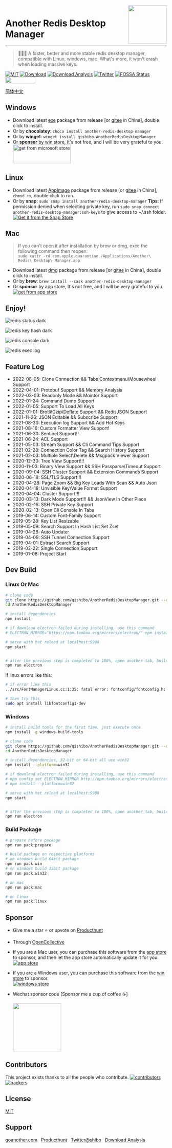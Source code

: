 <img align="right" width="120" src="https://cdn.jsdelivr.net/gh/qishibo/img/ano-square-icon-128.png">

# Another Redis Desktop Manager 

<hr/>

> 🚀🚀🚀 A faster, better and more stable redis desktop manager, compatible with Linux, windows, mac. What's more, it won't crash when loading massive keys.

[![MIT](https://img.shields.io/badge/license-MIT-000000.svg)](LICENSE)
[![Download](https://img.shields.io/github/release/qishibo/AnotherRedisDesktopManager.svg?label=Download)](https://github.com/qishibo/AnotherRedisDesktopManager/releases)
[![Download Analysis](https://img.shields.io/badge/Download-Analysis-blue.svg)](https://qii404.me/github-release-statistics/?repo=/qishibo/AnotherRedisDesktopManager/)
[![Twitter](https://img.shields.io/badge/Twitter-@shibo-blue.svg)](https://twitter.com/qii404)
[![FOSSA Status](https://app.fossa.com/api/projects/git%2Bgithub.com%2Fqishibo%2FAnotherRedisDesktopManager.svg?type=shield)](https://app.fossa.com/projects/git%2Bgithub.com%2Fqishibo%2FAnotherRedisDesktopManager?ref=badge_shield)
<a href="https://www.producthunt.com/posts/another-redis-desktop-manager?utm_source=badge-featured"><img src="https://api.producthunt.com/widgets/embed-image/v1/featured.svg?post_id=340552&theme=dark" height="20" width="93" /></a>


[简体中文](README.zh-CN.md)


## Windows

- Download latest [exe](https://github.com/qishibo/AnotherRedisDesktopManager/releases) package from release [or [gitee](https://gitee.com/qishibo/AnotherRedisDesktopManager/releases) in China], double click to install.
- Or by **chocolatey**: `choco install another-redis-desktop-manager`
- Or by **winget**: `winget install qishibo.AnotherRedisDesktopManager`
- Or **sponsor** by win store, It's not free, and I will be very grateful to you.
<br/><a href="https://www.microsoft.com/store/apps/9MTD84X0JFHZ?cid=storebadge&ocid=badge"><img src="https://cdn.jsdelivr.net/gh/qishibo/img/microsoft-store.png" height="58" width="180" alt="get from microsoft store"></a>

## Linux

- Download latest [AppImage](https://github.com/qishibo/AnotherRedisDesktopManager/releases) package from release [or [gitee](https://gitee.com/qishibo/AnotherRedisDesktopManager/releases) in China], `chmod +x`, double click to run.
 - Or by **snap**: `sudo snap install another-redis-desktop-manager`
 **Tips**: If permission denied when selecting private key, run `sudo snap connect another-redis-desktop-manager:ssh-keys` to give access to ~/.ssh folder.
<br/>[![Get it from the Snap Store](https://snapcraft.io/static/images/badges/en/snap-store-black.svg)](https://snapcraft.io/another-redis-desktop-manager)


## Mac

> If you can't open it after installation by brew or dmg, exec the following command then reopen:<br>`sudo xattr -rd com.apple.quarantine /Applications/Another\ Redis\ Desktop\ Manager.app`

- Download latest [dmg](https://github.com/qishibo/AnotherRedisDesktopManager/releases) package from release [or [gitee](https://gitee.com/qishibo/AnotherRedisDesktopManager/releases) in China], double click to install.
- Or by **brew**: `brew install --cask another-redis-desktop-manager`
- Or **sponsor** by app store, It's not free, and I will be very grateful to you.
<br/>[![get from app store](https://cdn.jsdelivr.net/gh/qishibo/img/avail_app_store180.svg)](https://apps.apple.com/app/id1516451072)

<!--
> If **Mac** warning `Another Desktop Manager can't be opened because it is from an unidentified developer`. Open `Settings->Security` and click **`Open Anyway`**

![can't be opened because it is from an unidentified developer](https://cdn.jsdelivr.net/gh/qishibo/img/1630655841115-mac-warning.png)

![Settings->Security Open Anyway](https://cdn.jsdelivr.net/gh/qishibo/img/1630655842331-5d11c4feeaf6f.jpg)
-->

## Enjoy!

![redis status dark](https://cdn.jsdelivr.net/gh/qishibo/img/1630655843497-status.png)

![redis key hash dark](https://cdn.jsdelivr.net/gh/qishibo/img/1630655844559-str.png)

![redis console dark](https://cdn.jsdelivr.net/gh/qishibo/img/1630655846107-cli.png)

![redis exec log](https://cdn.jsdelivr.net/gh/qishibo/img/1630655847740-log.png)


## Feature Log

- 2022-08-05: Clone Connection && Tabs Contextmenu\Mousewheel Support
- 2022-04-01: Protobuf Support && Memory Analysis
- 2022-03-03: Readonly Mode && Mointor Support
- 2022-01-24: Command Dump Support
- 2022-01-05: Support To Load All Keys
- 2022-01-01: Brotli\Gzip\Deflate Support && RedisJSON Support
- 2021-11-26: JSON Editable && Subscribe Support
- 2021-08-30: Execution log Support && Add Hot Keys
- 2021-08-16: Custom Formatter View Support!
- 2021-06-30: Sentinel Support!!
- 2021-06-24: ACL Support
- 2021-05-03: Stream Support && Cli Command Tips Support
- 2021-02-28: Connection Color Tag && Search History Support
- 2021-02-03: Multiple Select\Delete && Msgpack Viewer Support
- 2020-12-30: Tree View Support!!!
- 2020-11-03: Binary View Support && SSH Passparse\Timeout Support
- 2020-09-04: SSH Cluster Support && Extension Commands Support
- 2020-06-18: SSL/TLS Support!!!
- 2020-04-28: Page Zoom && Big Key Loads With Scan && Auto Json
- 2020-04-18: Unvisible Key\Value Format Support
- 2020-04-04: Cluster Support!!!
- 2020-03-13: Dark Mode Support!!! && JsonView In Other Place
- 2020-02-16: SSH Private Key Support
- 2020-02-13: Open Cli Console In Tabs
- 2019-06-14: Custom Font-Family Support
- 2019-05-28: Key List Resizable
- 2019-05-09: Search Support In Hash List Set Zset
- 2019-04-26: Auto Updater
- 2019-04-09: SSH Tunnel Connection Support
- 2019-04-01: Extract Search Support
- 2019-02-22: Single Connection Support
- 2019-01-08: Project Start


## Dev Build

### Linux Or Mac

```bash
# clone code
git clone https://github.com/qishibo/AnotherRedisDesktopManager.git --depth=1
cd AnotherRedisDesktopManager

# install dependencies
npm install

# if download electron failed during installing, use this command
# ELECTRON_MIRROR="https://npm.taobao.org/mirrors/electron/" npm install

# serve with hot reload at localhost:9988
npm start


# after the previous step is completed to 100%, open another tab, build up a desktop client
npm run electron
```

If linux errors like this:

```bash
# if error like this
../src/FontManagerLinux.cc:1:35: fatal error: fontconfig/fontconfig.h: No such file or directory

# then try this
sudo apt install libfontconfig1-dev
```


### Windows

``` bash
# install build tools for the first time, just execute once
npm install -g windows-build-tools

# clone code
git clone https://github.com/qishibo/AnotherRedisDesktopManager.git --depth=1
cd AnotherRedisDesktopManager

# install dependencies, 32-bit or 64-bit all use win32
npm install --platform=win32

# if download electron failed during installing, use this command
# npm config set ELECTRON_MIRROR http://npm.taobao.org/mirrors/electron/
# npm install --platform=win32

# serve with hot reload at localhost:9988
npm start


# after the previous step is completed to 100%, open another tab, build up a desktop client
npm run electron
```

### Build Package

```bash
# prepare before package
npm run pack:prepare

# build package on respective platforms
# on windows build 64bit package
npm run pack:win
# on windows build 32bit package
npm run pack:win32

# on mac
npm run pack:mac

# on linux
npm run pack:linux
```

## Sponsor

- Give me a star ⭐ or upvote on [Producthunt](https://www.producthunt.com/posts/another-redis-desktop-manager)
- Through [OpenCollective](https://opencollective.com/AnotherRedisDesktopManager)
- If you are a Mac user, you can purchase this software from the [app store](https://apps.apple.com/app/id1516451072) to sponsor, and then let the app store automatically update it for you.
<br>[![app store](https://cdn.jsdelivr.net/gh/qishibo/img/avail_app_store180.svg)](https://apps.apple.com/app/id1516451072)
- If you are a Windows user, you can purchase this software from the [win store](https://www.microsoft.com/store/apps/9MTD84X0JFHZ) to sponsor.
<br>[![windows store](https://cdn.jsdelivr.net/gh/qishibo/img/windows-store-icon182-56.png)](https://www.microsoft.com/store/apps/9MTD84X0JFHZ)
- Wechat sponsor code [Sponsor me a cup of coffee ☕]

  <img width="150px" src="https://cdn.jsdelivr.net/gh/qishibo/img/202109031655807.jpeg" />


## Contributors

This project exists thanks to all the people who contribute.
[![contributors](https://opencollective.com/AnotherRedisDesktopManager/contributors.svg?width=890&button=false)](https://github.com/qishibo/AnotherRedisDesktopManager/graphs/contributors)
[![backers](https://opencollective.com/AnotherRedisDesktopManager/backers.svg)](https://opencollective.com/AnotherRedisDesktopManager)



## License

[MIT](LICENSE)


## Support

[goanother.com](https://goanother.com/) &nbsp; [Producthunt](https://www.producthunt.com/posts/another-redis-desktop-manager) &nbsp; [Twitter@shibo](https://twitter.com/qii404) &nbsp; [Download Analysis](https://qii404.me/github-release-statistics/?repo=/qishibo/AnotherRedisDesktopManager/)

